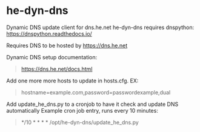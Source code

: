 # he-dyn-dns
Dynamic DNS update client for dns.he.net
he-dyn-dns requires dnspython:
https://dnspython.readthedocs.io/

Requires DNS to be hosted by https://dns.he.net

Dynamic DNS setup documentation:
>https://dns.he.net/docs.html

Add one more more hosts to update in hosts.cfg. EX:
>hostname=example.com,password=passwordexample,dual

Add update_he_dns.py to a cronjob to have it check and update DNS automatically
Example cron job entry, runs every 10 minutes:
>*/10 * * * * /opt/he-dyn-dns/update_he_dns.py
